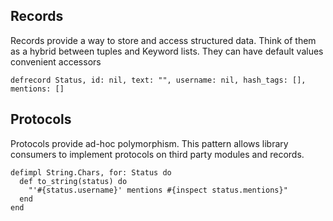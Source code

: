 ## Records
Records provide a way to store and access structured data.  Think of them as a
hybrid between tuples and Keyword lists.  They can have default values
convenient accessors

```
defrecord Status, id: nil, text: "", username: nil, hash_tags: [], mentions: []
```

## Protocols

Protocols provide ad-hoc polymorphism.  This pattern allows library consumers
to implement protocols on third party modules and records.

```
defimpl String.Chars, for: Status do
  def to_string(status) do
    "'#{status.username}' mentions #{inspect status.mentions}"
  end
end
```


